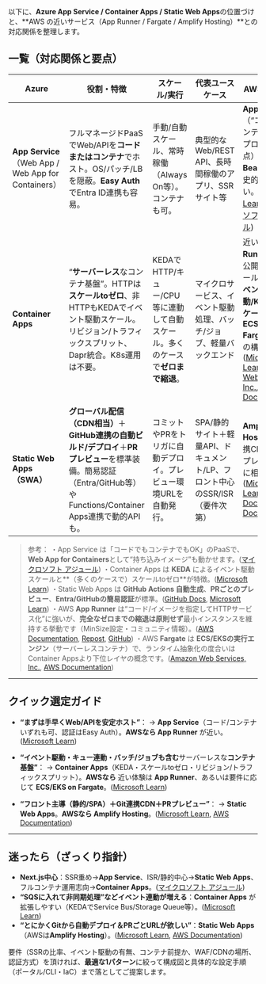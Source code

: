 以下に、**Azure App Service / Container Apps / Static Web Apps**の位置づけと、\*\*AWS の近いサービス（App Runner / Fargate / Amplify Hosting）\*\*との対応関係を整理します。

## 一覧（対応関係と要点）

| Azure                                             | 役割・特徴                                                                                                              | スケール/実行                                          | 代表ユースケース                                       | AWSで近いもの                                                                                                                                                                        |
| ------------------------------------------------- | ------------------------------------------------------------------------------------------------------------------ | ------------------------------------------------ | ---------------------------------------------- | ------------------------------------------------------------------------------------------------------------------------------------------------------------------------------- |
| **App Service**（Web App / Web App for Containers） | フルマネージドPaaSでWeb/APIを**コードまたはコンテナ**でホスト。OS/パッチ/LBを隠蔽。**Easy Auth**でEntra ID連携も容易。                                   | 手動/自動スケール、常時稼働（Always On等）。コンテナも可。               | 典型的なWeb/REST API、長時間稼働のアプリ、SSRサイト等             | **App Runner**（“コード or コンテナで簡単デプロイ”という観点）や **Elastic Beanstalk**（歴史的PaaS）に近い。([Microsoft Learn][1], [マイクロソフト アジュール][2])                                                         |
| **Container Apps**                                | “**サーバーレス**なコンテナ基盤”。HTTPは**スケールtoゼロ**、非HTTPもKEDAでイベント駆動スケール。リビジョン/トラフィックスプリット、Dapr統合。K8s運用は不要。                     | KEDAでHTTP/キュー/CPU等に連動して自動スケール。多くのケースで**ゼロまで縮退**。 | マイクロサービス、イベント駆動処理、バッチ/ジョブ、軽量バックエンド             | 近い体験は **App Runner**（HTTP公開＆自動スケール）だが、**イベント駆動/KEDA/ゼロスケール**の面では **ECS/EKS on Fargate**＋周辺の構成に相当。([Microsoft Learn][3], [Amazon Web Services, Inc.][4], [AWS Documentation][5]) |
| **Static Web Apps（SWA）**                          | **グローバル配信（CDN相当）**＋**GitHub連携の自動ビルド/デプロイ**＋**PRプレビュー**を標準装備。簡易認証（Entra/GitHub等）やFunctions/Container Apps連携で動的APIも。 | コミットやPRをトリガに自動デプロイ。プレビュー環境URLを自動発行。              | SPA/静的サイト＋軽量API、ドキュメント/LP、フロント中心のSSR/ISR（要件次第） | **Amplify Hosting**（Git連携CDN配信、PRプレビュー等）に相当。([Microsoft Learn][6], [GitHub Docs][7], [AWS Documentation][8])                                                                    |

> 参考：
> ・App Service は「コードでもコンテナでもOK」のPaaSで、**Web App for Containers**として“持ち込みイメージ”も動かせます。([マイクロソフト アジュール][2])
> ・Container Apps は **KEDA** によるイベント駆動スケールと\*\*（多くのケースで）スケールtoゼロ\*\*が特徴。([Microsoft Learn][9])
> ・Static Web Apps は **GitHub Actions 自動生成**、**PRごとのプレビュー**、**Entra/GitHubの簡易認証**が標準。([GitHub Docs][7], [Microsoft Learn][10])
> ・AWS **App Runner** は“コード/イメージを指定してHTTPサービス化”に強いが、**完全なゼロまでの縮退は原則せず**最小インスタンスを維持する挙動です（MinSize設定・コミュニティ情報）。([AWS Documentation][11], [Repost][12], [GitHub][13])
> ・AWS **Fargate** は **ECS/EKSの実行エンジン**（サーバーレスコンテナ）で、ランタイム抽象化の度合いはContainer Appsより下位レイヤの概念です。([Amazon Web Services, Inc.][4], [AWS Documentation][5])

---

## クイック選定ガイド

* **“まずは手早くWeb/APIを安定ホスト”**：
  → **App Service**（コード/コンテナいずれも可、認証はEasy Auth）。**AWSなら App Runner** が近い。([Microsoft Learn][14])

* **“イベント駆動・キュー連動・バッチ/ジョブも含む**サーバーレスな**コンテナ基盤”**：
  → **Container Apps**（KEDA・スケールtoゼロ・リビジョン/トラフィックスプリット）。**AWSなら** 近い体験は **App Runner**、あるいは要件に応じて **ECS/EKS on Fargate**。([Microsoft Learn][9])

* **“フロント主導（静的/SPA）＋Git連携CDN＋PRプレビュー”**：
  → **Static Web Apps**。**AWSなら Amplify Hosting**。([Microsoft Learn][6], [AWS Documentation][8])

---

## 迷ったら（ざっくり指針）

* **Next.js中心**：SSR重め→**App Service**、ISR/静的中心→**Static Web Apps**、フルコンテナ運用志向→**Container Apps**。([マイクロソフト アジュール][15])
* **“SQSに入れて非同期処理”などイベント連動が増える**：**Container Apps** が拡張しやすい（KEDAでService Bus/Storage Queue等）。([Microsoft Learn][9])
* **“とにかくGitから自動デプロイ＆PRごとURLが欲しい”**：**Static Web Apps**（AWSは**Amplify Hosting**）。([Microsoft Learn][10], [AWS Documentation][16])

要件（SSRの比率、イベント駆動の有無、コンテナ前提か、WAF/CDNの場所、認証方式）を頂ければ、**最適な1パターン**に絞って構成図と具体的な設定手順（ポータル/CLI・IaC）まで落としてご提案します。

[1]: https://learn.microsoft.com/en-us/azure/app-service/?utm_source=chatgpt.com "Azure App Service documentation"
[2]: https://azure.microsoft.com/en-us/products/app-service/containers?utm_source=chatgpt.com "App Service - Web App for Containers"
[3]: https://learn.microsoft.com/en-us/azure/container-apps/overview?utm_source=chatgpt.com "Azure Container Apps overview"
[4]: https://aws.amazon.com/fargate/?utm_source=chatgpt.com "Serverless Compute Engine – AWS Fargate"
[5]: https://docs.aws.amazon.com/AmazonECS/latest/developerguide/AWS_Fargate.html?utm_source=chatgpt.com "AWS Fargate for Amazon ECS"
[6]: https://learn.microsoft.com/en-us/azure/static-web-apps/?utm_source=chatgpt.com "Azure Static Web Apps documentation"
[7]: https://docs.github.com/en/actions/how-tos/deploy/deploy-to-third-party-platforms/azure-static-web-app?utm_source=chatgpt.com "Deploying to Azure Static Web App"
[8]: https://docs.aws.amazon.com/amplify/latest/userguide/welcome.html?utm_source=chatgpt.com "Welcome to AWS Amplify Hosting"
[9]: https://learn.microsoft.com/en-us/azure/container-apps/scale-app?utm_source=chatgpt.com "Set scaling rules in Azure Container Apps"
[10]: https://learn.microsoft.com/en-us/azure/static-web-apps/preview-environments?utm_source=chatgpt.com "Preview environments in Azure Static Web Apps"
[11]: https://docs.aws.amazon.com/apprunner/latest/api/API_AutoScalingConfiguration.html?utm_source=chatgpt.com "AutoScalingConfiguration - AWS App Runner"
[12]: https://repost.aws/questions/QUEwbKE9jbTCyLn7OnqGhOrA/app-runner-scaling-for-background-service?utm_source=chatgpt.com "App Runner Scaling for background service"
[13]: https://github.com/aws/apprunner-roadmap/issues/9?utm_source=chatgpt.com "Scale to zero · Issue #9 · aws/apprunner-roadmap"
[14]: https://learn.microsoft.com/en-us/azure/app-service/overview-authentication-authorization?utm_source=chatgpt.com "Authentication and Authorization - Azure App Service"
[15]: https://azure.microsoft.com/en-us/products/app-service/static?utm_source=chatgpt.com "Azure Static Web Apps"
[16]: https://docs.aws.amazon.com/amplify/latest/userguide/pr-previews.html?utm_source=chatgpt.com "Web previews for pull requests - AWS Amplify Hosting"
